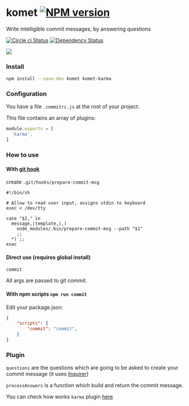 # komet [![NPM version][npm-image]][npm-url]

Write intelligible commit messages, by answering questions

[![Circle ci Status][build-status-image]][build-status-url]
[![Dependency Status][daviddm-image]][daviddm-url]

![](http://gifyu.com/images/kometdemo_2.gif)

### Install

```sh
npm install --save-dev komet komet-karma
```

### Configuration
You have a file `.commitrc.js` at the root of your project.

This file contains an array of plugins:
```javascript
module.exports = [
  'karma',
]
```

### How to use

#### With [git hook](https://git-scm.com/docs/githooks#_prepare_commit_msg)

create `.git/hooks/prepare-commit-msg`

```
#!/bin/sh

# Allow to read user input, assigns stdin to keyboard
exec < /dev/tty

case "$2," in
  message,|template,|,)
    node_modules/.bin/prepare-commit-msg --path "$1"
    ;;
  *) ;;
esac

```

#### Direct use (requires global install)

```
commit
```

All args are passed to git commit.


#### With npm scripts `npm run commit`

Edit your package.json:

```json
{
    "scripts": {
        "commit": "commit",
    }
}

```

### Plugin

`questions` are the questions which are going to be asked to create your commit message (it uses [Inquirer](https://www.npmjs.com/package/inquirer#question))

`processAnswers` is a function which build and return the commit message.

You can check how works `karma` plugin [here](https://github.com/kometjs/komet-karma)

[npm-image]: https://img.shields.io/npm/v/komet.svg?style=flat-square
[npm-url]: https://npmjs.org/package/komet
[daviddm-image]: https://david-dm.org/kometjs/komet.svg?style=flat-square
[daviddm-url]: https://david-dm.org/kometjs/komet
[build-status-image]: https://img.shields.io/circleci/project/kometjs/komet/master.svg?style=flat-square
[build-status-url]: https://circleci.com/gh/kometjs/komet
